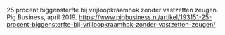 25 procent biggensterfte bij vrijloopkraamhok zonder vastzetten zeugen. Pig Business, april 2019. https://www.pigbusiness.nl/artikel/193151-25-procent-biggensterfte-bij-vrijloopkraamhok-zonder-vastzetten-zeugen/
